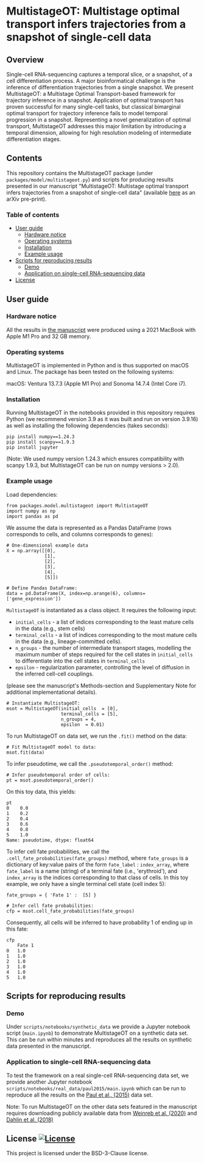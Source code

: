 # MultistageOT: Multistage optimal transport infers trajectories from a snapshot of single-cell data

## Overview
Single-cell RNA-sequencing captures a temporal slice, or a snapshot, of a cell differentiation process. A major bioinformatical challenge is the inference of differentiation trajectories from a single snapshot. We present MultistageOT: a Multistage Optimal Transport-based framework for trajectory inference in a snapshot. Application of optimal transport has proven successful for many single-cell tasks, but classical bimarginal optimal transport for trajectory inference fails to model temporal progression in a snapshot. Representing a novel generalization of optimal transport, MultistageOT addresses this major limitation by introducing a temporal dimension, allowing for high resolution modeling of intermediate differentiation stages.

## Contents
This repository contains the MultistageOT package (under `packages/model/multistageot.py`) and scripts for producing results presented in our manuscript "MultistageOT: Multistage optimal transport infers trajectories from a snapshot of single-cell data" (available [here](https://arxiv.org/abs/2502.05241) as an arXiv pre-print).

### Table of contents
 * [User guide](#userguide)
   * [Hardware notice](#hardware)
   * [Operating systems](#os)
   * [Installation](#installation)
   * [Example usage](#exampleuse)
 * [Scripts for reproducing results](#scripts)
   * [Demo](#demo)
   * [Application on single-cell RNA-sequencing data](#scrnaseq)
 * [License](#license)
  
## User guide <a name="userguide"></a>
### Hardware notice  <a name="hardware"></a>
All the results in [the manuscript](https://arxiv.org/abs/2502.05241) were produced using a 2021 MacBook with Apple M1 Pro and 32 GB memory.

### Operating systems  <a name="os"></a>
MultistageOT is implemented in Python and is thus supported on macOS and Linux. The package has been tested on the following systems:

macOS: Ventura 13.7.3 (Apple M1 Pro) and Sonoma 14.7.4 (Intel Core i7).
	
### Installation <a name="installation"></a>
Running MultistageOT in the notebooks provided in this repository requires Python (we recommend version 3.9 as it was built and run on version 3.9.16) as well as installing the following dependencies (takes seconds):

```
pip install numpy==1.24.3
pip install scanpy==1.9.3
pip install jupyter
```
(Note: We used numpy version 1.24.3 which ensures compatibility with scanpy 1.9.3, but MultistageOT can be run on numpy versions > 2.0).

### Example usage <a name="installation"></a>
Load dependencies:
```
from packages.model.multistageot import MultistageOT
import numpy as np
import pandas as pd
```

We assume the data is represented as a Pandas DataFrame (rows corresponds to cells, and columns corresponds to genes):

```
# One-dimensional example data
X = np.array([[0],
              [1],
              [2],
              [3],
              [4],
              [5]]) 

# Define Pandas DataFrame:
data = pd.DataFrame(X, index=np.arange(6), columns=['gene_expression'])
```

`MultistageOT` is instantiated as a class object. It requires the following input:

* `initial_cells` - a list of indices corresponding to the least mature cells in the data (e.g., stem cells)
* `terminal_cells` - a list of indices corresponding to the most mature cells in the data (e.g., lineage-committed cells).
* `n_groups` - the number of intermediate transport stages, modelling the maximum number of steps required for the cell states in `initial_cells` to differentiate into the cell states in  `terminal_cells`
* `epsilon` - regularization parameter, controlling the level of diffusion in the inferred cell-cell couplings.

(please see the manuscript's Methods-section and Supplementary Note for additional implementational details). 

```
# Instantiate MultistageOT:
msot = MultistageOT(initial_cells  = [0],
                    terminal_cells = [5],
                    n_groups = 4,
                    epsilon  = 0.01)
```

To run MultistageOT on data set, we run the `.fit()` method on the data:

```
# Fit MultistageOT model to data:
msot.fit(data)
```
To infer pseudotime, we call the `.pseudotemporal_order()` method:

```
# Infer pseudotemporal order of cells:
pt = msot.pseudotemporal_order()
```
On this toy data, this yields:
```
pt
0    0.0
1    0.2
2    0.4
3    0.6
4    0.8
5    1.0
Name: pseudotime, dtype: float64
```
To infer cell fate probabilities, we call the `.cell_fate_probabilities(fate_groups)` method, where `fate_groups` is a dictionary of key:value pairs of the form `fate_label` : `index_array`, where `fate_label` is a name (string) of a terminal fate (i.e., 'erythroid'), and  `index_array` is the indices corresponding to that class of cells. In this toy example, we only have a single terminal cell state (cell index 5):

```
fate_groups = { 'Fate 1' :  [5] }

# Infer cell fate probabilities:
cfp = msot.cell_fate_probabilities(fate_groups)
```
Consequently, all cells will be inferred to have probability 1 of ending up in this fate:
```
cfp
	Fate 1
0	1.0
1	1.0
2	1.0
3	1.0
4	1.0
5	1.0
```
## Scripts for reproducing results <a name="scripts"></a>
### Demo <a name="demo"></a>
Under `scripts/notebooks/synthetic_data` we provide a Jupyter notebook script (`main.ipynb`) to demonstrate MultistageOT on a synthetic data set. This can be run within minutes and reproduces all the results on synthetic data presented in the manuscript. 

### Application to single-cell RNA-sequencing data <a name="scrnaseq"></a>
To test the framework on a real single-cell RNA-sequencing data set, we provide another Jupyter notebook  `scripts/notebooks/real_data/paul2015/main.ipynb` which can be run to reproduce all the results on the [Paul et al., (2015)](https://doi.org/10.1016/j.cell.2015.11.013) data set.

Note: To run MultistageOT on the other data sets featured in the manuscript requires downloading publicly available data from [Weinreb et al. (2020)](https://www.science.org/doi/10.1126/science.aaw3381) and [Dahlin et al. (2018)](https://ashpublications.org/blood/article/131/21/e1/37145/A-single-cell-hematopoietic-landscape-resolves-8)

## License [![License](https://img.shields.io/badge/License-BSD_3--Clause-blue.svg)](https://opensource.org/licenses/BSD-3-Clause) <a name="license"></a>
This project is licensed under the BSD-3-Clause license.
